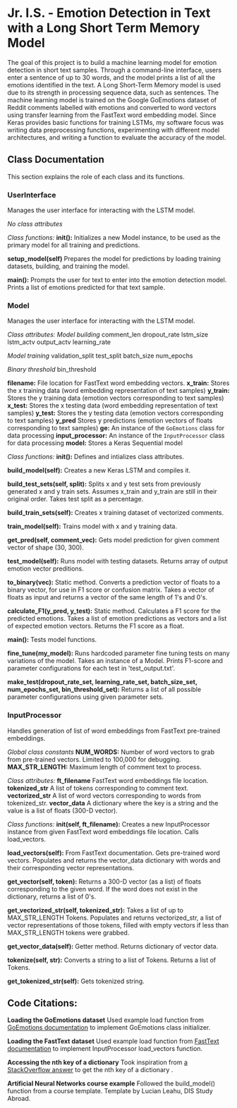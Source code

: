 # Jr. I.S. - Emotion Detection in Text with a Long Short Term Memory Model
The goal of this project is to build a machine learning model for emotion detection in short text samples. Through a command-line interface, users enter a sentence of up to 30 words, and the model prints a list of all the emotions identified in the text. A Long Short-Term Memory model is used due to its strength in processing sequence data, such as sentences. The machine learning model is trained on the Google GoEmotions dataset of Reddit comments labelled with emotions and converted to word vectors using transfer learning from the FastText word embedding model. Since Keras provides basic functions for training LSTMs, my software focus was writing data preprocessing functions, experimenting with different model architectures, and writing a function to evaluate the accuracy of the model.

## Class Documentation
This section explains the role of each class and its functions.

### UserInterface
Manages the user interface for interacting with the LSTM model.

*No class attributes*

*Class functions:*
**init():** Initializes a new Model instance, to be used as the primary model for all training and predictions.

**setup_model(self)** Prepares the model for predictions by loading training datasets, building, and training the model.

**main():** Prompts the user for text to enter into the emotion detection model. Prints a list of emotions predicted for that text sample.

### Model
Manages the user interface for interacting with the LSTM model.

*Class attributes:*
*Model building*
comment_len
dropout_rate
lstm_size
lstm_actv
output_actv
learning_rate

*Model training*
validation_split
test_split
batch_size
num_epochs

*Binary threshold*
bin_threshold

**filename:** File location for FastText word embedding vectors.
**x_train:** Stores the x training data (word embedding representation of text samples) 
**y_train:** Stores the y training data (emotion vectors corresponding to text samples)
**x_test:** Stores the x testing data (word embedding representation of text samples) 
**y_test:** Stores the y testing data (emotion vectors corresponding to text samples)
**y_pred** Stores y predictions (emotion vectors of floats corresponding to text samples)
**ge:** An instance of the `GoEmotions` class for data processing
**input_processor:** An instance of the `InputProcessor` class for data processing
**model:** Stores a Keras Sequential model

*Class functions:*
**init():** Defines and intializes class attributes.

**build_model(self):** Creates a new Keras LSTM and compiles it.

**build_test_sets(self, split):** Splits x and y test sets from previously generated x and y train sets. Assumes x_train and y_train are still in their original order. Takes test split as a percentage.

**build_train_sets(self):** Creates x training dataset of vectorized comments. 

**train_model(self):** Trains model with x and y training data.

**get_pred(self, comment_vec):** Gets model prediction for given comment vector of shape (30, 300).

**test_model(self):** Runs model with testing datasets. Returns array of output emotion vector preditions.

**to_binary(vec):** Static method. Converts a prediction vector of floats to a binary vector, for use in F1 score or confusion matrix. Takes a vector of floats as input and returns a vector of the same length of 1's and 0's.

**calculate_F1(y_pred, y_test):** Static method. Calculates a F1 score for the predicted emotions. Takes a list of emotion predictions as vectors and a list of expected emotion vectors. Returns the F1 score as a float.

**main():** Tests model functions.

**fine_tune(my_model):** Runs hardcoded parameter fine tuning tests on many variations of the model. Takes an instance of a Model. Prints F1-score and parameter configurations for each test in 'test_output.txt'.

**make_test(dropout_rate_set, learning_rate_set, batch_size_set, num_epochs_set, bin_threshold_set):** Returns a list of all possible parameter configurations using given parameter sets.

### InputProcessor
Handles generation of list of word embeddings from FastText pre-trained embeddings. 

*Global class constants*
**NUM_WORDS:** Number of word vectors to grab from pre-trained vectors. Limited to 100,000 for debugging.
**MAX_STR_LENGTH:** Maximum length of comment text to process.

*Class attributes:*
**ft_filename** FastText word embeddings file location.
**tokenized_str** A list of tokens corresponding to comment text.
**vectorized_str** A list of word vectors corresponding to words from tokenized_str.
**vector_data** A dictionary where the key is a string and the value is a list of floats (300-D vector).

*Class functions:*
**init(self, ft_filename):** Creates a new InputProcessor instance from given FastText word embeddings file location. Calls load_vectors.

**load_vectors(self):** From FastText documentation. Gets pre-trained word vectors. Populates and returns the vector_data dictionary with words and their corresponding vector representations.

**get_vector(self, token):** Returns a 300-D vector (as a list) of floats corresponding to the given word. If the word does not exist in the dictionary, returns a list of 0's.

**get_vectorized_str(self, tokenized_str):** Takes a list of up to MAX_STR_LENGTH Tokens. Populates and returns vectorized_str, a list of vector representations of those tokens, filled with empty vectors if less than MAX_STR_LENGTH tokens were grabbed.

**get_vector_data(self):** Getter method. Returns dictionary of vector data.

**tokenize(self, str):** Converts a string to a list of Tokens. Returns a list of Tokens.

**get_tokenized_str(self):** Gets tokenized string.


## Code Citations:

**Loading the GoEmotions dataset** Used example load function from [GoEmotions documentation](https://github.com/tensorflow/models/blob/fa3ba13e2b16782f3b0f483d24f4110877264e61/research/seq_flow_lite/demo/colab/emotion_colab.ipynb) to implement GoEmotions class initializer.

**Loading the FastText dataset** Used example load function from [FastText documentation](https://fasttext.cc/docs/en/english-vectors.html) to implement InputProcessor load_vectors function.

**Accessing the nth key of a dictionary** Took inspiration from [a StackOverflow answer](https://stackoverflow.com/questions/16977385/extract-the-nth-key-in-a-python-dictionary/59740280#59740280) to get the nth key of a dictionary .

**Artificial Neural Networks course example** Followed the build_model() function from a course template. Template by Lucian Leahu, DIS Study Abroad.
